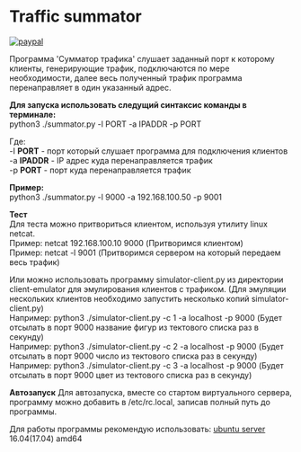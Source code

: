 <h1>Traffic summator</h1>

[![paypal](https://www.paypalobjects.com/en_US/i/btn/btn_donateCC_LG.gif)](https://www.paypal.com/cgi-bin/webscr?cmd=_donations&business=KMHLMS36HC5MY&lc=RU&item_name=Traffic%20Summator%20Program&currency_code=RUB&bn=PP%2dDonationsBF%3abtn_donateCC_LG%2egif%3aNonHosted)
<br>

<p>
Программа 'Сумматор трафика' слушает заданный порт к которому клиенты, генерирующие трафик, подключаются по мере необходимости, далее весь полученный трафик программа  перенаправляет в один указанный адрес.
</p>

<p>
<b>
Для запуска использовать следущий синтаксис команды в терминале:
</b>
<br>
python3 ./summator.py -l PORT -a IPADDR -p PORT
</p>

<p>
Где:<br>
-I <b>PORT</b> - порт который слушает программа для подключения клиентов<br>
-a <b>IPADDR</b> - IP адрес куда перенаправляется трафик<br>
-p <b>PORT</b> - порт куда перенаправляется трафик
</p>

<p>
<b>Пример:</b><br>
python3 ./summator.py -l 9000 -a 192.168.100.50 -p 9001
</p>

<p>
<b>Тест</b><br>
Для теста можно притвориться клиентом, используя утилиту linux netcat.<br>
Пример: netcat 192.168.100.10 9000 (Притворимся клиентом)<br>
Пример: netcat -l 9001 (Притворимся сервером на который передаем весь трафик)<br>

Или можно использовать программу simulator-client.py из директории client-emulator для эмулирования клиентов с трафиком. (Для эмуляции нескольких клиентов необходимо запустить несколько копий simulator-client.py) <br>
Например: python3 ./simulator-client.py -c 1 -a localhost -p 9000 (Будет отсылать в порт 9000 название фигур из тектового списка раз в секунду)<br>
Например: python3 ./simulator-client.py -c 2 -a localhost -p 9000 (Будет отсылать в порт 9000 число из  тектового списка раз в секунду)<br>
Например: python3 ./simulator-client.py -c 3 -a localhost -p 9000 (Будет отсылать в порт 9000 цвет из тектового списка раз в секунду)
</p>

<p>
<b>Автозапуск</b>
Для автозапуска, вместе со стартом виртуального сервера, программу можно добавить в /etc/rc.local, записав полный путь до программы.
</p>

<p>
Для работы программы рекомендую использовать: <a href="https://www.ubuntu.com/server">ubuntu server</a><br>
 16.04(17.04) amd64
 </p>
